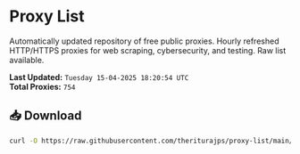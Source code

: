 # Proxy List

Automatically updated repository of free public proxies. Hourly refreshed HTTP/HTTPS proxies for web scraping, cybersecurity, and testing. Raw list available.

**Last Updated:** `Tuesday 15-04-2025 18:20:54 UTC`  
**Total Proxies:** `754`

## 📥 Download
```bash
curl -O https://raw.githubusercontent.com/theriturajps/proxy-list/main/proxies.txt

